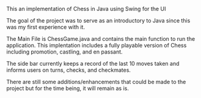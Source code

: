 This an implementation of Chess in Java using Swing for the UI

The goal of the project was to serve as an introductory to Java since this was my first experience with it.

The Main File is ChessGame.java and contains the main function to run the application. This implentation includes a fully playable version of Chess including promotion, castling, and en passant.

The side bar currently keeps a record of the last 10 moves taken and informs users on turns, checks, and checkmates.

There are still some additions/enhancements that could be made to the project but for the time being, it will remain as is.